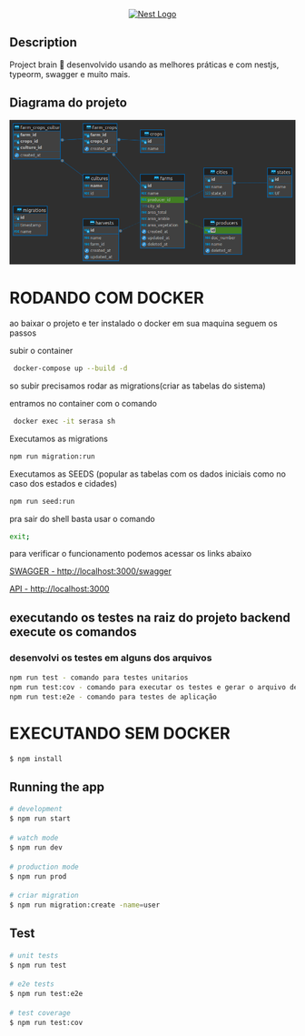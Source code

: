 <p align="center">
  <a href="http://nestjs.com/" target="blank"><img src="https://nestjs.com/img/logo-small.svg" width="200" alt="Nest Logo" /></a>
</p>

## Description

Project brain 🚀 desenvolvido usando as melhores práticas e com nestjs, typeorm, swagger e muito mais.

## Diagrama do projeto

![title](info/serasa%20-%20public.png)

# RODANDO COM DOCKER

ao baixar o projeto e ter instalado o docker em sua maquina seguem os passos

subir o container

```bash
 docker-compose up --build -d
```

so subir precisamos rodar as migrations(criar as tabelas do sistema)

entramos no container com o comando

```bash
 docker exec -it serasa sh
```

Executamos as migrations

```bash
npm run migration:run
```

Executamos as SEEDS (popular as tabelas com os dados iniciais como no caso dos estados e cidades)

```bash
npm run seed:run
```

pra sair do shell basta usar o comando

```bash
exit;
```

para verificar o funcionamento podemos acessar os links abaixo

[SWAGGER - http://localhost:3000/swagger](http://localhost:3000/swagger)

[API - http://localhost:3000](http://localhost:3000)

## executando os testes na raiz do projeto backend execute os comandos

### desenvolvi os testes em alguns dos arquivos

```bash
npm run test - comando para testes unitarios
npm run test:cov - comando para executar os testes e gerar o arquivo de cobertura na pasta /coverage/lcov-report/index.html(pode abrir no navegador este arquivo basta arrastar no navegador como uma nova aba)
npm run test:e2e - comando para testes de aplicação
```

# EXECUTANDO SEM DOCKER

```bash
$ npm install
```

## Running the app

```bash
# development
$ npm run start

# watch mode
$ npm run dev

# production mode
$ npm run prod

# criar migration
$ npm run migration:create -name=user
```

## Test

```bash
# unit tests
$ npm run test

# e2e tests
$ npm run test:e2e

# test coverage
$ npm run test:cov
```
